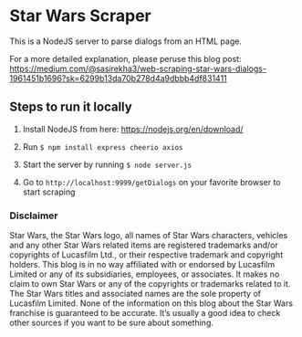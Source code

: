 # Star Wars Scraper

This is a NodeJS server to parse dialogs from an HTML page.

For a more detailed explanation, please peruse this blog post: https://medium.com/@sasirekha3/web-scraping-star-wars-dialogs-1961451b1696?sk=6299b13da70b278d4a9dbbb4df831411

## Steps to run it locally
1. Install NodeJS from here: https://nodejs.org/en/download/

2. Run `$ npm install express cheerio axios`

3. Start the server by running `$ node server.js`

4. Go to `http://localhost:9999/getDialogs` on your favorite browser to start scraping

### Disclaimer
Star Wars, the Star Wars logo, all names of Star Wars characters, vehicles and any other Star Wars related items are registered trademarks and/or copyrights of Lucasfilm Ltd., or their respective trademark and copyright holders. This blog is in no way affiliated with or endorsed by Lucasfilm Limited or any of its subsidiaries, employees, or associates. It makes no claim to own Star Wars or any of the copyrights or trademarks related to it. The Star Wars titles and associated names are the sole property of Lucasfilm Limited. None of the information on this blog about the Star Wars franchise is guaranteed to be accurate. It’s usually a good idea to check other sources if you want to be sure about something.
